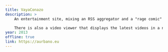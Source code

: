 ```yaml
---
title: VayaConazo
description: > 
    An entertainment site, mixing an RSS aggregator and a "rage comic" site where users submit their content. It pulls content from its own database and a lot other sources, combining everything on the same feed.

    There is also a video viewer that displays the latest videos in a nice AJAX interface, I actually use the video viewer quite more often than the actual site, it's a nice way to spend 10 minutes. Every single video that ever goes viral or becomes famous appears on this viewer some time before. I'm also planning on making an app for it.
year: 2013
offline: true
link: https://aurbano.eu
---
```

